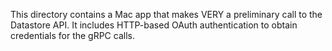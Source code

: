 This directory contains a Mac app that makes VERY a preliminary
call to the Datastore API. It includes HTTP-based OAuth authentication
to obtain credentials for the gRPC calls.

